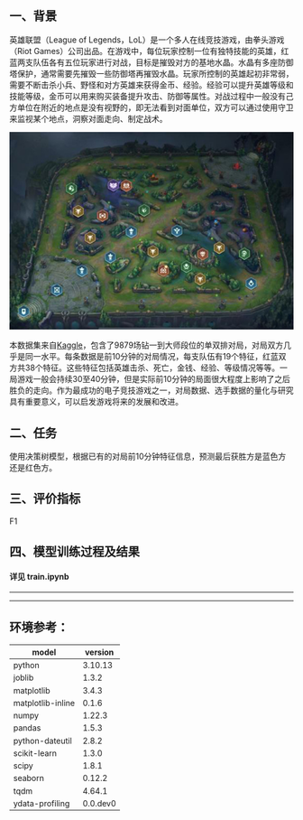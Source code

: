 ## 一、背景
英雄联盟（League of Legends，LoL）是一个多人在线竞技游戏，由拳头游戏（Riot Games）公司出品。在游戏中，每位玩家控制一位有独特技能的英雄，红蓝两支队伍各有五位玩家进行对战，目标是摧毁对方的基地水晶。水晶有多座防御塔保护，通常需要先摧毁一些防御塔再摧毁水晶。玩家所控制的英雄起初非常弱，需要不断击杀小兵、野怪和对方英雄来获得金币、经验。经验可以提升英雄等级和技能等级，金币可以用来购买装备提升攻击、防御等属性。对战过程中一般没有己方单位在附近的地点是没有视野的，即无法看到对面单位，双方可以通过使用守卫来监视某个地点，洞察对面走向、制定战术。
<div align="center"><img src="img/lol1.png" alt="Image" /></div>

本数据集来自[Kaggle](https://www.kaggle.com/bobbyscience/league-of-legends-diamond-ranked-games-10-min)，包含了9879场钻一到大师段位的单双排对局，对局双方几乎是同一水平。每条数据是前10分钟的对局情况，每支队伍有19个特征，红蓝双方共38个特征。这些特征包括英雄击杀、死亡，金钱、经验、等级情况等等。一局游戏一般会持续30至40分钟，但是实际前10分钟的局面很大程度上影响了之后胜负的走向。作为最成功的电子竞技游戏之一，对局数据、选手数据的量化与研究具有重要意义，可以启发游戏将来的发展和改进。

## 二、任务
使用决策树模型，根据已有的对局前10分钟特征信息，预测最后获胜方是蓝色方还是红色方。


## 三、评价指标
F1

## 四、模型训练过程及结果
####  详见 train.ipynb

---
---
## 环境参考：

| model | version |
|----------|----------|
| python                    | 3.10.13 |
| joblib                    | 1.3.2 |
| matplotlib                | 3.4.3 |
| matplotlib-inline         | 0.1.6 |
| numpy                     | 1.22.3 |
| pandas                    | 1.5.3 |
| python-dateutil           | 2.8.2 |
| scikit-learn              | 1.3.0 |
| scipy                     | 1.8.1 |
| seaborn                   | 0.12.2 |
| tqdm                      | 4.64.1 |
| ydata-profiling           | 0.0.dev0 |
